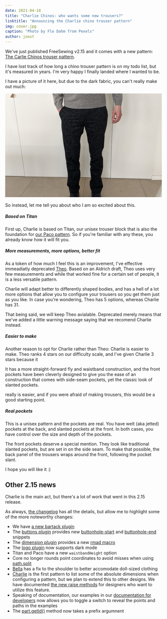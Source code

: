 ```yaml
---
date: 2021-04-18
title: "Charlie Chinos: who wants some new trousers?"
linktitle: "Announcing the Charlie chino trouser pattern"
img: cover.jpg
caption: "Photo by Flo Dahm from Pexels"
author: joost
---
```


We've just published FreeSewing v2.15 and it comes with a new pattern:
[The Carlie Chinos trouser pattern](/designs/charlie/).

I have lost track of how long a chino trouser pattern is on my todo list,
but it's measured in years. I'm very happy I finally landed where I wanted to be.

I have a picture of it here, but due to the dark fabric, you can't really make out much:

![A pair of Charlies by Joost](joost.jpg)

So instead, let me tell you about who I am so excited about this.

##### Based on Titan

First up, Charlie is based on Titan, our unisex trouser block that is also the
foundation for [our Paco pattern](/designs/paco/). So if you're familiar with 
any these, you already know how it will fit you.

##### More measurements, more options, better fit

As a token of how much I feel this is an improvement, I've effective immeadiatly 
deprecated [Theo](/designs/theo/). Based on an Aldrich draft, Theo uses very few measurements
and while that worked fine for a certain set of people, it is a less versatile pattern.

Charlie will adapt better to differently shaped bodies, and has a hell of a lot more options
that allow you to configure your trousers so you get them just as you like. In case you're
wondering, Theo has 5 options, whereas Charlie has 31.

That being said, we will keep Theo avialable. Deprecated merely means that we've added a little
warning message saying that we recomend Charlie instead.

##### Easier to make

Another reason to opt for Charlie rather than Theo: Charlie is easier to make.
Theo ranks 4 stars on our difficulty scale, and I've given Charlie 3 stars because it 

It has a more straight-forward fly and waistband construction, and the front
pockets have been cleverly designed to give you the ease of an construction that
comes with side-seam pockets, yet the classic look of slanted pockets.

really is easier, and if you were afraid of making trousers, this would be a good starting point.

##### Real pockets

This is a unisex pattern and the pockets are real. You have welt (aka jetted) pockets at the back, 
and slanted pockets at the front.
In both cases, you have control over the size and depth of the pockets.

The front pockets deserve a special mention. They look like traditional slanted pockets, but are
set in on the side seam. To make that possible, the back panel of the trousers wraps around the front,
following the pocket slant.

I hope you will like it :)

## Other 2.15 news

Charlie is the main act, but there's a lot of work that went in this 2.15 release.

As always, [the changelog](https://github.com/freesewing/freesewing/blob/develop/CHANGELOG.md) has
all the details, but allow me to highlight some of the more noteworthy changes:

 - We have [a new bartack plugin](https://freesewing.dev/reference/plugins/bartack/)
 - The [buttons plugin](https://freesewing.dev/reference/plugins/buttons/) provides 
 new [buttonhole-start](https://freesewing.dev/reference/snippets/buttonhole-start) 
 and [buttonhole-end](https://freesewing.dev/reference/snippets/buttonhole-end) snippets 
 - The [dimension plugin](https://freesewing.dev/reference/plugins/dimension/) provides 
 a new [rmad macro](https://freesewing.dev/reference/macros/rmad/)
 - The [logo plugin](https://freesewing.dev/reference/plugins/logo/) now supports dark mode
 - Titan and Paco have a new `waistbandHeight` option
 - Core no longer rounds point coordinates to avoid misses when using [path.split](https://freesewing.dev/reference/api/path/split/)
 - [Bella](/designs/bella/) has a fix to the shoulder to better accomodate doll-sized clothing
 - [Charlie](/designs/charlie/) is the first pattern to list some of the absolute dimensions when configuring
 a pattern, but we plan to extend this to other designs. 
 We have documented [the new raise methods](https://freesewing.dev/reference/api/part/raise) for designers
 who want to utilize this feature.
 - Speaking of documentation, our examples in our [documentation for developers](https://freesewing.dev/) now
 allows you to toggle a switch to reveal the points and paths in the examples
 - The [part.getId()](https://freesewing.dev/reference/api/part/getid/) method now takes a prefix argumnent


